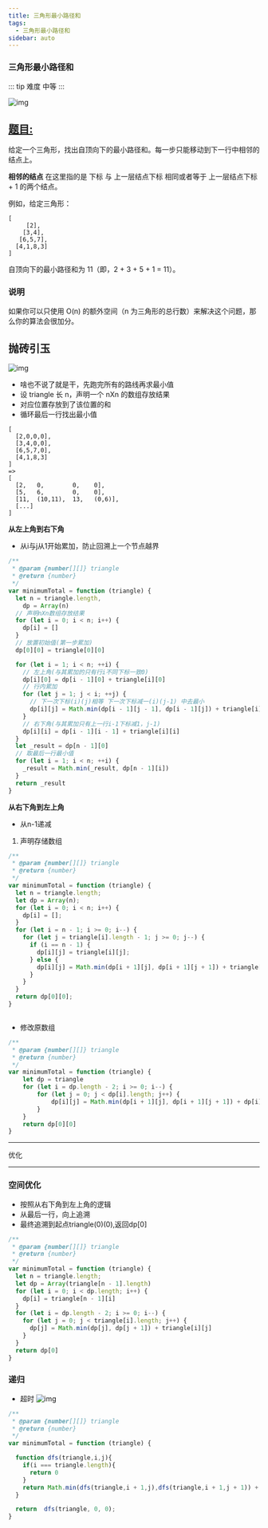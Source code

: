 ```yaml
---
title: 三角形最小路径和
tags:
  - 三角形最小路径和
sidebar: auto
---
```


### 三角形最小路径和

::: tip 难度
中等
:::

![img](http://qiniu.gaowenju.com/leecode/banner/20200714.jpg)

## [题目:](https://leetcode-cn.com/problems/triangle/)

给定一个三角形，找出自顶向下的最小路径和。每一步只能移动到下一行中相邻的结点上。

**相邻的结点** 在这里指的是 下标 与 上一层结点下标 相同或者等于 上一层结点下标 + 1 的两个结点。

例如，给定三角形：

```
[
     [2],
    [3,4],
   [6,5,7],
  [4,1,8,3]
]
```

自顶向下的最小路径和为 11（即，2 + 3 + 5 + 1 = 11）。

### 说明

如果你可以只使用 O(n) 的额外空间（n 为三角形的总行数）来解决这个问题，那么你的算法会很加分。

## 抛砖引玉

![img](http://qiniu.gaowenju.com/leecode/20200714.png)

- 啥也不说了就是干，先跑完所有的路线再求最小值
- 设 triangle 长 n，声明一个 nXn 的数组存放结果
- 对应位置存放到了该位置的和
- 循环最后一行找出最小值

```
[
  [2,0,0,0],
  [3,4,0,0],
  [6,5,7,0],
  [4,1,8,3]
]
=>
[
  [2,   0,        0,    0],
  [5,   6,        0,    0],
  [11,  (10,11),  13,   (0,6)],
  [...]
]
```

**从左上角到右下角**

- 从i与j从1开始累加，防止回溯上一个节点越界

```javascript
/**
 * @param {number[][]} triangle
 * @return {number}
 */
var minimumTotal = function (triangle) {
  let n = triangle.length,
    dp = Array(n)
  // 声明nXn数组存放结果
  for (let i = 0; i < n; i++) {
    dp[i] = []
  }
  // 放置初始值(第一步累加)
  dp[0][0] = triangle[0][0]

  for (let i = 1; i < n; ++i) {
    // 左上角(与其累加的只有行i不同下标一致0)
    dp[i][0] = dp[i - 1][0] + triangle[i][0]
    // 行内累加
    for (let j = 1; j < i; ++j) {
      // 下一次下标(i)(j)相等 下一次下标减一(i)(j-1) 中去最小
      dp[i][j] = Math.min(dp[i - 1][j - 1], dp[i - 1][j]) + triangle[i][j]
    }
    // 右下角(与其累加只有上一行i-1下标减1，j-1)
    dp[i][i] = dp[i - 1][i - 1] + triangle[i][i]
  }
  let _result = dp[n - 1][0]
  // 取最后一行最小值
  for (let i = 1; i < n; ++i) {
    _result = Math.min(_result, dp[n - 1][i])
  }
  return _result
}
```

**从右下角到左上角**

- 从n-1递减

1. 声明存储数组

```javascript
/**
 * @param {number[][]} triangle
 * @return {number}
 */
var minimumTotal = function (triangle) {
  let n = triangle.length;
  let dp = Array(n);
  for (let i = 0; i < n; i++) {
    dp[i] = [];
  }
  for (let i = n - 1; i >= 0; i--) {
    for (let j = triangle[i].length - 1; j >= 0; j--) {
      if (i == n - 1) {
        dp[i][j] = triangle[i][j];
      } else {
        dp[i][j] = Math.min(dp[i + 1][j], dp[i + 1][j + 1]) + triangle[i][j];
      }
    }
  }
  return dp[0][0];
}



```

- 修改原数组

```javascript
/**
 * @param {number[][]} triangle
 * @return {number}
 */
var minimumTotal = function (triangle) {
    let dp = triangle
    for (let i = dp.length - 2; i >= 0; i--) {
        for (let j = 0; j < dp[i].length; j++) {
            dp[i][j] = Math.min(dp[i + 1][j], dp[i + 1][j + 1]) + dp[i][j];
        }
    }
    return dp[0][0]
}
```

---

优化

---

### 空间优化

- 按照从右下角到左上角的逻辑
- 从最后一行，向上追溯
- 最终追溯到起点triangle(0)(0),返回dp[0]

```javascript
/**
 * @param {number[][]} triangle
 * @return {number}
 */
var minimumTotal = function (triangle) {
  let n = triangle.length;
  let dp = Array(triangle[n - 1].length)
  for (let i = 0; i < dp.length; i++) {
    dp[i] = triangle[n - 1][i]
  }
  for (let i = dp.length - 2; i >= 0; i--) {
    for (let j = 0; j < triangle[i].length; j++) {
      dp[j] = Math.min(dp[j], dp[j + 1]) + triangle[i][j]
    }
  }
  return dp[0]
}
```


### 递归

- 超时
![img](http://qiniu.gaowenju.com/leecode/20200714-1.png)

```javascript
/**
 * @param {number[][]} triangle
 * @return {number}
 */
var minimumTotal = function (triangle) {

  function dfs(triangle,i,j){
    if(i === triangle.length){
      return 0
    }
    return Math.min(dfs(triangle,i + 1,j),dfs(triangle,i + 1,j + 1)) + triangle[i][j]
  }

  return  dfs(triangle, 0, 0);
}
```
